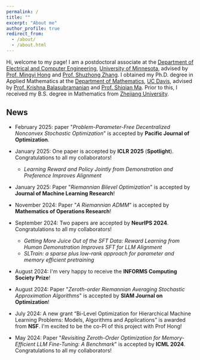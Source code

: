 ```yaml
---
permalink: /
title: ""
excerpt: "About me"
author_profile: true
redirect_from: 
  - /about/
  - /about.html
---
```


Hi, welcome to my page! I am a postdoctoral associate at the [Department of Electrical and Computer Engineering](https://cse.umn.edu/ece), [University of Minnesota](https://twin-cities.umn.edu/), advised by [Prof. Mingyi Hong](https://people.ece.umn.edu/~mhong/mingyi.html) and [Prof. Shuzhong Zhang](https://sites.google.com/umn.edu/shuzhong-zhang). I obtained my Ph.D. degree in Applied Mathematics at the [Department of Mathematics](https://math.ucdavis.edu/), [UC Davis](https://www.ucdavis.edu/), advised by [Prof. Krishna Balasubramanian](https://sites.google.com/view/kriznakumar/) and [Prof. Shiqian Ma](https://sqma.rice.edu/). Prior to this, I received my B.S. degree in Mathematics from [Zhejiang University](http://www.zju.edu.cn/english/). 

## News

- February 2025: paper "*Problem-Parameter-Free Decentralized Nonconvex Stochastic Optimization*" is accepted by **Pacific Journal of Optimization**.

- January 2025: One paper is accepted by **ICLR 2025** (**Spotlight**). Congratulations to all my collaborators!
  - *Learning Reward and Policy Jointly from Demonstration and Preference Improves Alignment*

- January 2025: Paper "*Riemannian Bilevel Optimization*" is accepted by **Journal of Machine Learning Research**!

- November 2024: Paper "*A Riemannian ADMM*" is accepted by **Mathematics of Operations Research**!

- September 2024: Two papers are accepted by **NeurIPS 2024**. Congratulations to all my collaborators!
  - *Getting More Juice Out of the SFT Data: Reward Learning from Human Demonstration Improves SFT for LLM Alignment*
  - *SLTrain: a sparse plus low-rank approach for parameter and memory efficient pretraining*

- August 2024: I'm very happy to receive the **INFORMS Computing Society Prize**!

- August 2024: Paper "*Zeroth-order Riemannian Averaging Stochastic Approximation Algorithms*" is accepted by **SIAM Journal on Optimization**!

- July 2024: A new grant “Bi-Level Optimization for Hierarchical Machine Learning Problems: Models, Algorithms and Applications” is awarded from **NSF**. I'm excited to be the co-PI of this project with Prof Hong!

- May 2024: Paper "*Revisiting Zeroth-Order Optimization for Memory-Efficient LLM Fine-Tuning: A Benchmark*" is accepted by **ICML 2024**. Congratulations to all my collaborators!
